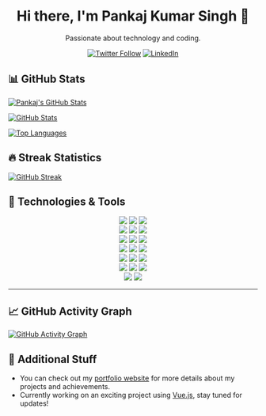 <h1 align="center">Hi there, I'm Pankaj Kumar Singh 👋</h1>
<p align="center">Passionate about technology and coding.</p>

<p align="center">
  <a href="https://twitter.com/pkstiyara"><img src="https://img.shields.io/twitter/follow/pkstiyara?style=social" alt="Twitter Follow"></a>
  <a href="https://www.linkedin.com/in/pkstiyara/"><img src="https://img.shields.io/badge/LinkedIn-Connect-blue" alt="LinkedIn"></a>
</p>

## 📊 GitHub Stats

[![Pankaj's GitHub Stats](https://github-readme-stats.vercel.app/api?username=pkstiyara&count_private=true&show_icons=true&hide=stars,contribs&theme=radical)](https://github.com/pkstiyara/github-readme-stats)

[![GitHub Stats](https://img.shields.io/badge/GitHub-Stats-blueviolet?style=flat-square&logo=github)](https://github.com/pkstiyara)


[![Top Languages](https://github-readme-stats.vercel.app/api/top-langs/?username=pkstiyara&layout=compact&theme=radical)](https://github.com/pkstiyara/github-readme-stats)

## 🔥 Streak Statistics

[![GitHub Streak](https://github-readme-streak-stats.herokuapp.com/?user=pkstiyara&theme=radical)](https://github.com/DenverCoder1/github-readme-streak-stats)

## 🔧 Technologies & Tools

<p align="center">
  <img src="https://img.shields.io/badge/Code-Python-informational?style=flat&logo=python&logoColor=white&color=4AB197">
  <img src="https://img.shields.io/badge/Code-JavaScript-informational?style=flat&logo=javascript&logoColor=white&color=F7DF1E">
  <img src="https://img.shields.io/badge/Framework-React-informational?style=flat&logo=react&logoColor=white&color=61DAFB">
  <br>
  <img src="https://img.shields.io/badge/Tools-Git-informational?style=flat&logo=git&logoColor=white&color=F05032">
  <img src="https://img.shields.io/badge/Editor-VSCode-informational?style=flat&logo=visual-studio-code&logoColor=white&color=007ACC">
  <img src="https://img.shields.io/badge/Tools-Terraform-informational?style=flat&logo=terraform&logoColor=white&color=5C4EE3">
  <br>
  <img src="https://img.shields.io/badge/Tools-Ansible-informational?style=flat&logo=ansible&logoColor=white&color=EE0000">
  <img src="https://img.shields.io/badge/Tools-Jenkins-informational?style=flat&logo=jenkins&logoColor=white&color=D24939">
  <img src="https://img.shields.io/badge/Cloud-Azure-informational?style=flat&logo=microsoft-azure&logoColor=white&color=0089D6">
  <br>
  <img src="https://img.shields.io/badge/Cloud-AWS-informational?style=flat&logo=amazon-aws&logoColor=white&color=232F3E">
  <img src="https://img.shields.io/badge/Tools-Jira-informational?style=flat&logo=jira&logoColor=white&color=0052CC">
  <img src="https://img.shields.io/badge/Tools-Confluence-informational?style=flat&logo=confluence&logoColor=white&color=172B4D">
  <br>
  <img src="https://img.shields.io/badge/Tools-Bitbucket-informational?style=flat&logo=bitbucket&logoColor=white&color=0052CC">
  <img src="https://img.shields.io/badge/Tools-SonarQube-informational?style=flat&logo=sonarqube&logoColor=white&color=4E9BCD">
  <img src="https://img.shields.io/badge/Tools-Trivy-informational?style=flat&logo=trivy&logoColor=white&color=394240">
  <br>
  <img src="https://img.shields.io/badge/Tools-Docker-informational?style=flat&logo=docker&logoColor=white&color=2496ED">
  <img src="https://img.shields.io/badge/CI%2FCD-informational?style=flat&logo=jenkins&logoColor=white&color=D24939">
  <img src="https://img.shields.io/badge/Tools-Kubernetes-informational?style=flat&logo=kubernetes&logoColor=white&color=326CE5">
  <br>
  <img src="https://img.shields.io/badge/Tools-Helm-informational?style=flat&logo=helm&logoColor=white&color=277A9F">
  <img src="https://img.shields.io/badge/OS-Linux-informational?style=flat&logo=linux&logoColor=white&color=FCC624">
</p>

---
## 📈 GitHub Activity Graph

[![GitHub Activity Graph](https://activity-graph.herokuapp.com/graph?username=pkstiyara&bg_color=1F222E&color=F8D866&line=F85D7F&point=FFFFFF&hide_border=true)](https://github.com/ashutosh00710/github-readme-activity-graph)

## 🚀 Additional Stuff

- You can check out my [portfolio website](https://your-portfolio-website-url.com) for more details about my projects and achievements.
- Currently working on an exciting project using [Vue.js](https://vuejs.org/), stay tuned for updates!
